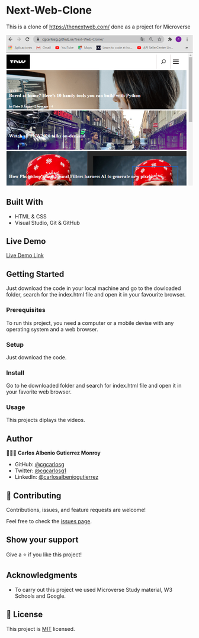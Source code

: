 # Next-Web-Clone
This is a clone of https://thenextweb.com/ done as a project for Microverse


![screenshot](https://github.com/cgcarlosg/Next-Web-Clone/blob/feature/assets/1st-screenshot.png)


## Built With

- HTML & CSS
- Visual Studio, Git & GitHub


## Live Demo

[Live Demo Link](https://cgcarlosg.github.io/Next-Web-Clone/.)


## Getting Started

Just download the code in your local machine and go to the dowloaded folder, search for the index.html file and open it in your favourite browser.

### Prerequisites
To run this project, you need a computer or a mobile devise with any operating system and a web browser.
### Setup
Just download the code.
### Install
Go to he downloaded folder and search for index.html file and open it in your favorite web browser.
### Usage
This projects diplays the videos.


## Author

👨🏻‍💻 **Carlos Albenio Gutierrez Monroy**
- GitHub: [@cgcarlosg](https://github.com/cgcarlosg)
- Twitter: [@cgcarlosg1](https://twitter.com/cgcarlosg1)
- LinkedIn: [@carlosalbeniogutierrez](https://linkedin.com/in/carlosalbeniogutierrez)


## 🤝 Contributing

Contributions, issues, and feature requests are welcome!

Feel free to check the [issues page](https://github.com/cgcarlosg/Next-Web-Clone/issues).


## Show your support

Give a ⭐️ if you like this project!


## Acknowledgments

- To carry out this project we used Microverse Study material, W3 Schools and Google.


## 📝 License

This project is [MIT](LICENSE) licensed.
